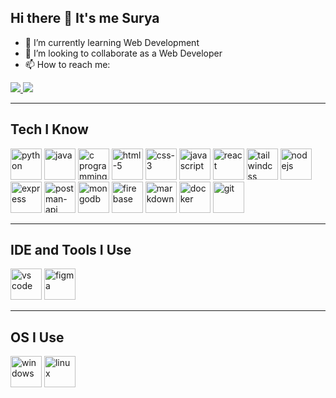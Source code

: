 <!-- Hi there 👋 It's me Surya -->
<h2>Hi there 👋 It's me Surya</h2>
<ul>
  <li>🌱 I’m currently learning Web Development</li>
  <li>👯 I’m looking to collaborate as a Web Developer</li>
  <li>📫 How to reach me:</li>
</ul>
<a href="https://www.linkedin.com/in/surya-palanisamy-/">
  <img src="https://img.shields.io/badge/LinkedIn-0077B5?style=for-the-badge&logo=linkedin&logoColor=white" />
</a>
<a href="https://www.instagram.com/surya_palanisamy28?igsh=eG1nbTN6eHAwazR2">
  <img src="https://img.shields.io/badge/Instagram-0077B5?style=for-the-badge&logo=instagram&logoColor=pink" />
</a>

<hr />

<!-- Tech I Know -->
<h2>Tech I Know</h2>
<div>
  <img height="50" width="50" src="https://img.icons8.com/color/50/000000/python.png" alt="python" />
  <img height="50" width="50" src="https://img.icons8.com/color/50/java-coffee-cup-logo--v1.png" alt="java" />
  <img height="50" width="50" src="https://img.icons8.com/color/50/000000/c-programming.png" alt="c programming" />
 
  <img height="50" width="50" src="https://img.icons8.com/color/50/000000/html-5.png" alt="html-5" />
  <img height="50" width="50" src="https://img.icons8.com/color/50/css3.png" alt="css-3" />
  <img height="50" width="50" src="https://img.icons8.com/color/50/javascript.png" alt="javascript" />
  <img height="50" width="50" src="https://img.icons8.com/color/50/000000/react-native.png" alt="react" />
  <img height="50" width="50" src="https://img.icons8.com/color/50/tailwind_css.png" alt="tailwindcss" />
  <img height="50" width="50" src="https://img.icons8.com/color/50/000000/nodejs.png" alt="nodejs" />
  <img height="50" width="50" src="https://img.icons8.com/nolan/50/express-js.png" alt="express" />
<img width="50" height="50" src="https://img.icons8.com/wired/64/postman-api.png" alt="postman-api"/>
  <img height="50" width="50" src="https://img.icons8.com/color/50/mongo-db.png" alt="mongodb" />
  <img height="50" width="50" src="https://img.icons8.com/color/50/google-firebase-console.png" alt="firebase" />
  <img height="50" width="50" src="https://img.icons8.com/nolan/50/markdown.png" alt="markdown" />
  <img height="50" width="50" src="https://img.icons8.com/color/50/000000/docker.png" alt="docker" />
  <img height="50" width="50" src="https://img.icons8.com/color/50/000000/git.png" alt="git" />
  
</div>

<hr />

<!-- IDE and Tools I Use -->
<h2>IDE and Tools I Use</h2>
<div>
  <img height="50" width="50" src="https://img.icons8.com/color/50/000000/visual-studio-code-2019.png" alt="vs code" />
   <img height="50" width="50" src="https://img.icons8.com/color/50/figma--v1.png" alt="figma" />
</div>

<hr />

<!-- OS I Use -->
<h2>OS I Use</h2>
<div>
  <img height="50" width="50" src="https://img.icons8.com/fluency/50/windows-11.png" alt="windows" />
  <img height="50" width="50" src="https://img.icons8.com/color/50/linux--v1.png" alt="linux" />
</div>
